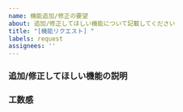 ```yaml
---
name: 機能追加/修正の要望
about: 追加/修正してほしい機能について記載してください
title: "[機能リクエスト] "
labels: request
assignees: ''
---
```


### 追加/修正してほしい機能の説明
<!-- なるべく詳細な説明を書いてください -->

### 工数感
<!-- 見積もりが付けば書いてください -->
